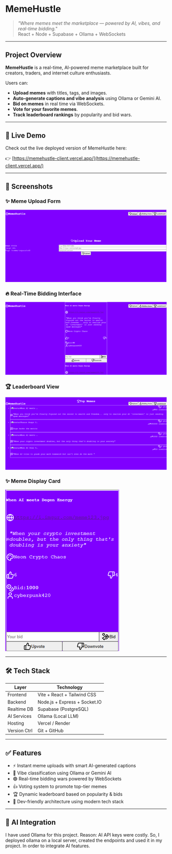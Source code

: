# MemeHustle

> _"Where memes meet the marketplace — powered by AI, vibes, and real-time bidding."_  
>  React + Node + Supabase + Ollama + WebSockets

---

## Project Overview

**MemeHustle** is a real-time, AI-powered meme marketplace built for creators, traders, and internet culture enthusiasts.

Users can:
- **Upload memes** with titles, tags, and images.
- **Auto-generate captions and vibe analysis** using Ollama or Gemini AI.
- **Bid on memes** in real time via WebSockets.
- **Vote for your favorite memes**.
- **Track leaderboard rankings** by popularity and bid wars.

---

## 🚀 Live Demo

Check out the live deployed version of MemeHustle here:

👉 [https://memehustle-client.vercel.app/](https://memehustle-client.vercel.app/)


---

## 📸 Screenshots

### ✨ Meme Upload Form
![Meme Upload Form](screenshots/Memeform.png)

### 🔥 Real-Time Bidding Interface
![Real-Time Bidding](screenshots/Biddingarena.png)

### 🏆 Leaderboard View
![Leaderboard](screenshots/Leaderboard.png)

### ✨ Meme Display Card
![Display Card](screenshots/MemeCard.png)

---

## 🛠 Tech Stack

| Layer         | Technology                          |
|---------------|--------------------------------------|
| Frontend      | Vite + React + Tailwind CSS          |
| Backend       | Node.js + Express + Socket.IO        |
| Realtime DB   | Supabase (PostgreSQL)                |
| AI Services   | Ollama (Local LLM)                   |
| Hosting       | Vercel / Render                      |
| Version Ctrl  | Git + GitHub                         |

---

## ✅ Features

- ⚡ Instant meme uploads with smart AI-generated captions
- 🧠 Vibe classification using Ollama or Gemini AI
- 🟢 Real-time bidding wars powered by WebSockets
- 👍 Voting system to promote top-tier memes
- 🏆 Dynamic leaderboard based on popularity & bids
- 🧪 Dev-friendly architecture using modern tech stack

---

## 🧠 AI Integration

I have used Ollama for this project. 
Reason: AI API keys were costly. So, I deployed ollama on a local server, created the endpoints and used it in my project. In order to integrate AI features.
